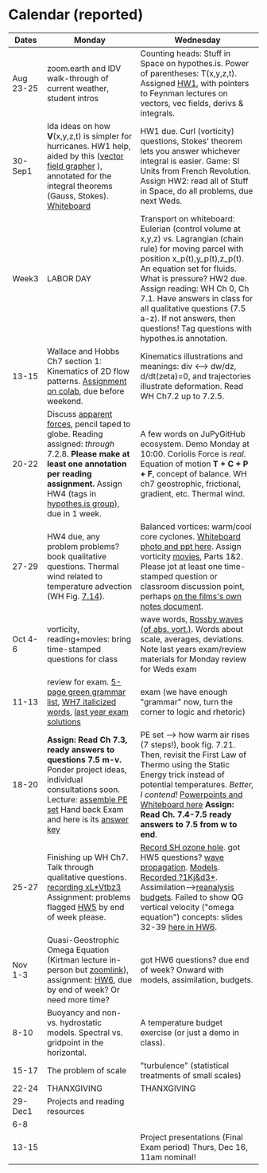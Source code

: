 # Calendar (reported) 

Dates	|Monday	|Wednesday
-------|------------- | ------------- 
Aug 23-25 |zoom.earth and IDV walk-through of current weather, student intros| Counting heads: Stuff in Space on hypothes.is. Power of parentheses: T(x,y,z,t). Assigned [HW1](https://github.com/ATMOcanes/ATM651_2021/tree/master/Week%20copy%201), with pointers to Feynman lectures on vectors, vec fields, derivs & integrals. 
30-Sep1	| Ida ideas on how **V**(x,y,z,t) is simpler for hurricanes. HW1 help, aided by this ([vector field grapher](https://user.mendelu.cz/marik/EquationExplorer/vectorfield.html) ), annotated for the integral theorems (Gauss, Stokes). [Whiteboard](https://github.com/ATMOcanes/ATM651_2021/blob/master/Week%20copy%202/Whiteboard%5B20210830%5D.pdf)| HW1 due. Curl (vorticity) questions, Stokes' theorem lets you answer whichever integral is easier. Game: SI Units from French Revolution. Assign HW2: read all of Stuff in Space, do all problems, due next Weds.  
Week3|LABOR DAY | Transport on whiteboard: Eulerian (control volume at x,y,z) vs. Lagrangian (chain rule) for moving parcel with position x_p(t),y_p(t),z_p(t). An equation set for fluids. What is pressure? HW2 due. Assign reading: WH Ch 0, Ch 7.1. Have answers in class for all qualitative questions (7.5 a-z). If not answers, then questions! Tag questions with hypothes.is annotation. 
13-15	|Wallace and Hobbs Ch7 section 1: Kinematics of 2D flow patterns. [Assignment on colab](https://colab.research.google.com/drive/1uY31iYu5dZ5E9F-UoYrpWQf4UnJLvoKG?usp=sharing), due before weekend. | Kinematics illustrations and meanings: div <--> dw/dz, d/dt(zeta)=0, and trajectories illustrate deformation. Read WH Ch7.2 up to 7.2.5. 
20-22   |Discuss [apparent forces](https://github.com/ATMOcanes/ATM651_2021/blob/master/Week%20copy%205/ApparentForces.pdf), pencil taped to globe. Reading assigned: *through* 7.2.8. **Please make at least one annotation per reading assignment.** Assign HW4 (tags in [hypothes.is group](https://hypothes.is/groups/iMnrZwXz/atm651-2021)), due in 1 week.| A few words on JuPyGitHub ecosystem. Demo Monday at 10:00. Coriolis Force is *real*. Equation of motion **T + C + P + F**, concept of balance. WH ch7 geostrophic, frictional, gradient, etc. Thermal wind. 
27-29	|HW4 due, any problem problems? book qualitative questions. Thermal wind related to temperature advection (WH Fig. [7.14](https://hyp.is/pKoXYh_KEeycHPdhl2DA9w/weather.rsmas.miami.edu/bmapes/pagestuff/WallaceHobbs-Ch7.pdf)). | Balanced vortices: warm/cool core cyclones. [Whiteboard photo and ppt here](https://github.com/ATMOcanes/ATM651_2021/blob/master/Week%20copy%206/2021_Warm-coolCore_Vortices.pptx). Assign vorticity [movies](http://web.mit.edu/hml/ncfmf.html), Parts 1&2. Please jot at least one time-stamped question or classroom discussion point, perhaps [on the films's own notes document](https://hyp.is/dfl8DgtTEeyLJGc_BsNVhQ/weather.rsmas.miami.edu/bmapes/http/pagestuff/Vorticity_Film_Notes.pdf). 
Oct 4-6	|vorticity, reading+movies: bring time-stamped questions for class| wave words, [Rossby waves (of abs. vort.)](https://github.com/ATMOcanes/ATM651_2021/blob/master/Week%20copy%207/20211006_Absvort_Rossby_waves.pptx). Words about scale, averages, deviations. Note last years exam/review materials for Monday review for Weds exam
11-13	| review for exam. [5-page green grammar list](https://github.com/ATMOcanes/ATM651_2021/blob/master/Week%20copy%207/Unit1_Vocab_Exam_Table_reviewdraft.pdf), [WH7 italicized words](https://github.com/ATMOcanes/ATM651_2020/blob/master/Exam_and_problems/Vocabulary_WHch7.highlighted_text.pdf), [last year exam solutions](https://github.com/ATMOcanes/ATM651_2020/blob/master/Exam_and_problems/Vocab_Exam1_solutions.pdf) | exam (we have enough "grammar" now, turn the corner to logic and rhetoric)
18-20	|**Assign: Read Ch 7.3, ready answers to questions 7.5 m-v.** Ponder project ideas, individual consultations soon. Lecture: [assemble PE set](https://github.com/ATMOcanes/ATM651_2021/blob/master/Week8_assembling_the_PEs/Whiteboard%5B1%5D.pdf) Hand back Exam and here is its [answer key](https://github.com/ATMOcanes/ATM651_2021/blob/master/Midterm_Exam_Key.pdf)| PE set --> how warm air rises (7 steps!), book fig. 7.21. Then, revisit the First Law of Thermo using the Static Energy trick instead of potential temperatures. *Better, I contend!* [Powerpoints and Whiteboard here](https://github.com/ATMOcanes/ATM651_2021/tree/master/Week8_assembling_the_PEs) **Assign: Read Ch. 7.4-7.5 ready answers to 7.5 from w to end**.
25-27	|Finishing up WH Ch7. Talk through qualitative questions. [recording xL\*Vtbz3](https://miami.zoom.us/rec/share/97XhFzkN7-jiXzrXKJkMaqLzRcL2pXCgIMZtN4qOhFTXFpS9n8wDjo6Lp2865Wc1.aZSmdwKVxiRMO1E2)  Assignment: problems flagged [HW5](https://hyp.is/s9qQMjUdEey3BePSIr_42w/weather.rsmas.miami.edu/bmapes/pagestuff/WallaceHobbs-Ch7.pdf) by end of week please. | [Record SH ozone hole](https://ozonewatch.gsfc.nasa.gov/). got HW5 questions? [wave propagation](https://github.com/ATMOcanes/ATM651_2021/blob/master/Week10_waves_HW5_AtmModels/Wave_prop_left_or_right.pdf). [Models](https://github.com/ATMOcanes/ATM651_2021/blob/master/Week10_waves_HW5_AtmModels/Atmosphere_models_slides.pptx). [Recorded ?1Kj&d3*](https://miami.zoom.us/rec/share/1qUk1nLcKfmTDI0ptx9JOJDR6S-DTN18P_XJVmTZa8qeS6vc42fO3lRklAoxUJaz.8Lg6KKZiiIhZPpsW). Assimilation-->[reanalysis budgets](https://gmao.gsfc.nasa.gov/pubs/docs/Bosilovich785.pdf). Failed to show QG vertical velocity ("omega equation") concepts: slides 32-39 [here in HW6](https://github.com/ATMOcanes/ATM651_2021/blob/master/QG_omega_homework6.pptx).
Nov 1-3	| Quasi-Geostrophic Omega Equation (Kirtman lecture in-person but [zoomlink](https://miami.zoom.us/j/92773198938?pwd=bmRRbXB0WnE4amgxd25XdCtxa24xdz09)), assignment: [HW6](https://github.com/ATMOcanes/ATM651_2021/blob/master/QG_omega_homework6.pptx), due by end of week? Or need more time? | got HW6 questions? due end of week? Onward with models, assimilation, budgets. 
8-10	| Buoyancy and non- vs. hydrostatic models. Spectral vs. gridpoint in the horizontal.  | A temperature budget exercise (or just a demo in class). 
15-17	|The problem of scale | "turbulence" (statistical treatments of small scales)
22-24	|THANXGIVING|THANXGIVING
29-Dec1	|Projects and reading resources|
6-8	||
13-15||Project presentations (Final Exam period) Thurs, Dec 16, 11am nominal!
